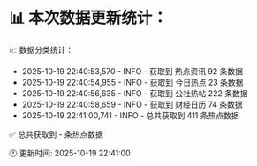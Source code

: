 📊 本次数据更新统计：
==========================

📈 数据分类统计：
- 2025-10-19 22:40:53,570 - INFO - 获取到 热点资讯 92 条数据
- 2025-10-19 22:40:54,955 - INFO - 获取到 今日热点 23 条数据
- 2025-10-19 22:40:56,635 - INFO - 获取到 公社热帖 222 条数据
- 2025-10-19 22:40:58,659 - INFO - 获取到 财经日历 74 条数据
- 2025-10-19 22:41:00,741 - INFO - 总共获取到 411 条热点数据

✅ 总共获取到 - 条热点数据

🕐 更新时间: 2025-10-19 22:41:00
